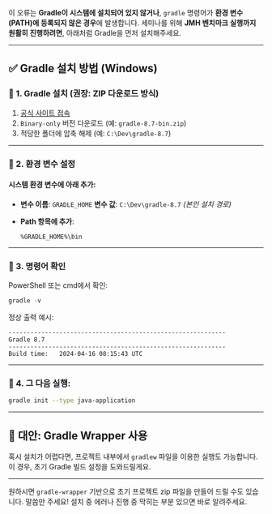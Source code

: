 이 오류는 **Gradle이 시스템에 설치되어 있지 않거나**, `gradle` 명령어가 **환경 변수(PATH)에 등록되지 않은 경우**에 발생합니다.
세미나를 위해 **JMH 벤치마크 실행까지 원활히 진행하려면**, 아래처럼 Gradle을 먼저 설치해주세요.

---

## ✅ Gradle 설치 방법 (Windows)

### 🔹 1. Gradle 설치 (권장: ZIP 다운로드 방식)

1. [공식 사이트 접속](https://gradle.org/releases/)
2. `Binary-only` 버전 다운로드 (예: `gradle-8.7-bin.zip`)
3. 적당한 폴더에 압축 해제 (예: `C:\Dev\gradle-8.7`)

---

### 🔹 2. 환경 변수 설정

#### 시스템 환경 변수에 아래 추가:

* **변수 이름**: `GRADLE_HOME`
  **변수 값**: `C:\Dev\gradle-8.7` *(본인 설치 경로)*

* **Path 항목에 추가**:

  ```
  %GRADLE_HOME%\bin
  ```

---

### 🔹 3. 명령어 확인

PowerShell 또는 cmd에서 확인:

```powershell
gradle -v
```

정상 출력 예시:

```
------------------------------------------------------------
Gradle 8.7
------------------------------------------------------------
Build time:   2024-04-16 08:15:43 UTC
```

---

### 🔹 4. 그 다음 실행:

```bash
gradle init --type java-application
```

---

## 🔧 대안: Gradle Wrapper 사용

혹시 설치가 어렵다면, 프로젝트 내부에서 `gradlew` 파일을 이용한 실행도 가능합니다. 이 경우, 초기 Gradle 빌드 설정을 도와드릴게요.

---

원하시면 `gradle-wrapper` 기반으로 초기 프로젝트 zip 파일을 만들어 드릴 수도 있습니다. 말씀만 주세요!
설치 중 에러나 진행 중 막히는 부분 있으면 바로 알려주세요.
